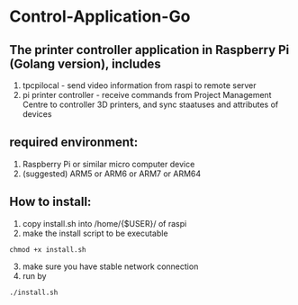 # Control-Application-Go

## The printer controller application in Raspberry Pi (Golang version), includes
1. tpcpilocal - send video information from raspi to remote server
2. pi printer controller - receive commands from Project Management Centre to controller 3D printers, and sync staatuses and attributes of devices

## required environment:
1. Raspberry Pi or similar micro computer device
2. (suggested) ARM5 or ARM6 or ARM7 or ARM64

## How to install: 
1. copy install.sh into /home/{$USER}/ of raspi
2. make the install script to be executable 
```
chmod +x install.sh
```
3. make sure you have stable network connection
4. run by 
```
./install.sh
```
